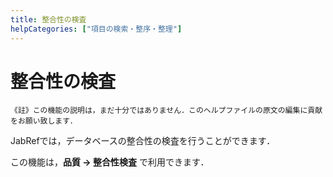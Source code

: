 ```yaml
---
title: 整合性の検査
helpCategories: ["項目の検索・整序・整理"]
---
```


# 整合性の検査

```
《註》この機能の説明は，まだ十分ではありません．このヘルプファイルの原文の編集に貢献をお願い致します．
```

JabRefでは，データベースの整合性の検査を行うことができます．

この機能は，**品質 → 整合性検査** で利用できます．
